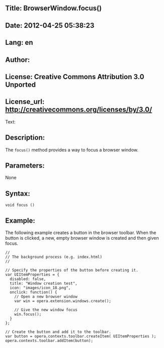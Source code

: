 Title: BrowserWindow.focus()
----
Date: 2012-04-25 05:38:23
----
Lang: en
----
Author: 
----
License: Creative Commons Attribution 3.0 Unported
----
License_url: http://creativecommons.org/licenses/by/3.0/
----
Text:

<h2>Description:</h2>

<p>The <code>focus()</code> method provides a way to focus a browser window.</p>

<h2>Parameters:</h2>

<p>None</p>

<h2>Syntax:</h2>

<p><code>void focus ()</code></p>

<h2>Example:</h2>

<p>The following example creates a button in the browser toolbar. When the button is clicked, a new, empty browser window is created and then given focus.</p>

<pre><code>//
// The background process (e.g. index.html) 
//

// Specify the properties of the button before creating it.
var UIItemProperties = {
  disabled: false,
  title: &quot;Window creation test&quot;,
  icon: &quot;images/icon_18.png&quot;,
  onclick: function() {
    // Open a new browser window
    var win = opera.extension.windows.create();
    
    // Give the new window focus
    win.focus();
  }
};

// Create the button and add it to the toolbar.
var button = opera.contexts.toolbar.createItem( UIItemProperties );  
opera.contexts.toolbar.addItem(button);</code></pre>

